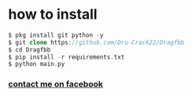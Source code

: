 # how to install
```php
$ pkg install git python -y
$ git clone https://github.com/Dru-Crack22/Dragfbb
$ cd Dragfbb
$ pip install -r requirements.txt
$ python main.py
```
<h3><a href="https://www.facebook.com/Bang.badru23">contact me on facebook</a></h3><br><br>


